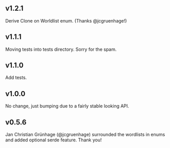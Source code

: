 ## v1.2.1

Derive Clone on Worldlist enum. (Thanks @jcgruenhage!)

## v1.1.1

Moving tests into tests directory. Sorry for the spam.

## v1.1.0

Add tests.

## v1.0.0

No change, just bumping due to a fairly stable looking API.

## v0.5.6

Jan Christian Grünhage (@jcgruenhage) surrounded the wordlists in enums and added optional serde feature. Thank you!
